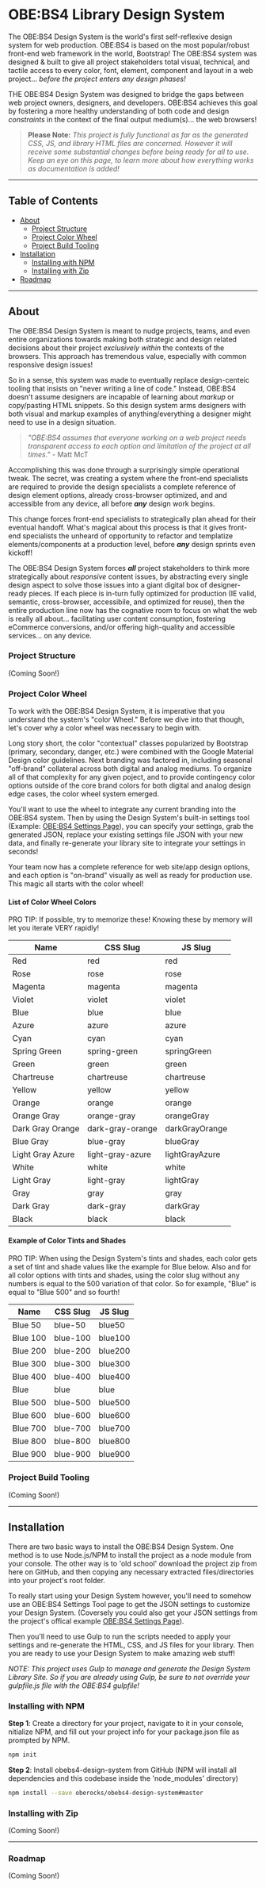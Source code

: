 # OBE:BS4 Library Design System

The OBE:BS4 Design System is the world's first self-reflexive design system for web production. OBE:BS4 is based on the most popular/robust front-end web framework in the world, Bootstrap! The OBE:BS4 system was designed & built to give all project stakeholders total visual, technical, and tactile access to every color, font, element, component and layout in a web project... *before the project enters any design phases!*

THE OBE:BS4 Design System was designed to bridge the gaps between web project owners, designers, and developers. OBE:BS4 achieves this goal by fostering a more healthy understanding of both code and design *constraints* in the context of the final output medium(s)... the web browsers!

> **Please Note:** *This project is fully functional as far as the generated CSS, JS, and library HTML files are concerned. However it will receive some _substantial changes_ before being ready for all to use. Keep an eye on this page, to learn more about how everything works as documentation is added!*


---


## Table of Contents

* [About](#about)
    * [Project Structure](#project-structure)
    * [Project Color Wheel](#project-color-wheel)
    * [Project Build Tooling](#project-build-tooling)
* [Installation](#installation)
    * [Installing with NPM](#installing-with-npm)
    * [Installing with Zip](#installing-with-zip)
* [Roadmap](#roadmap)


---


## About

The OBE:BS4 Design System is meant to nudge projects, teams, and even entire organizations towards making both strategic and design related decisions about their project *exclusively within* the contexts of the browsers. This approach has tremendous value, especially with common responsive design issues!

So in a sense, this system was made to eventually replace design-centeic tooling that insists on "never writing a line of code." Instead, OBE:BS4 doesn't assume designers are incapable of learning about *markup* or copy/pasting HTML snippets. So this design system arms designers with both visual and markup examples of anything/everything a designer might need to use in a design situation.

> *"OBE:BS4 assumes that everyone working on a web project needs transparent access to each option and limitation of the project at all times."* - Matt McT

Accomplishing this was done through a surprisingly simple operational tweak. The secret, was creating a system where the front-end specialists are required to provide the design specialists a complete reference of design element options, already cross-browser optimized, and and accessible from any device, all before **_any_** design work begins.

This change forces front-end specialists to strategically plan ahead for their eventual handoff. What's magical about this process is that it gives front-end specialists the unheard of opportunity to refactor and templatize elements/components at a production level, before **_any_** design sprints even kickoff!

The OBE:BS4 Design System forces **_all_** project stakeholders to think more strategically about *responsive* content issues, by abstracting every single design aspect to solve those issues into a giant digital box of designer-ready pieces. If each piece is in-turn fully optimized for production (IE valid, semantic, cross-browser, accessibile, and optimized for reuse), then the entire production line now has the cognative room to focus on what the web is really all about... facilitating user content consumption, fostering eCommerce conversions, and/or offering high-quality and accessible services... on any device.

### Project Structure

(Coming Soon!)

### Project Color Wheel

To work with the OBE:BS4 Design System, it is imperative that you understand the system's "color Wheel." Before we dive into that though, let's cover why a color wheel was necessary to begin with.

Long story short, the color "contextual" classes popularized by Bootstrap (primary, secondary, danger, etc.) were combined with the Google Material Design color guidelines. Next branding was factored in, including seasonal "off-brand" collateral across both digital and analog mediums. To organize all of that complexity for any given poject, and to provide contingency color options outside of the core brand colors for both digital and analog design edge cases, the color wheel system emerged.

You'll want to use the wheel to integrate any current branding into the OBE:BS4 system. Then by using the Design System's built-in settings tool (Example: [OBE:BS4 Settings Page](https://library.mattmct.com/settings.html)), you can specify your settings, grab the generated JSON, replace your existing settings file JSON with your new data, and finally re-generate your library site to integrate your settings in seconds!

Your team now has a complete reference for web site/app design options, and each option is "on-brand" visually as well as ready for production use. This magic all starts with the color wheel!

#### List of Color Wheel Colors

PRO TIP: If possible, try to memorize these! Knowing these by memory will let you iterate VERY rapidly!

| Name | CSS Slug | JS Slug |
| --- | --- | --- |
| Red | red | red |
| Rose | rose | rose |
| Magenta | magenta | magenta |
| Violet | violet | violet |
| Blue | blue | blue |
| Azure | azure | azure |
| Cyan | cyan | cyan |
| Spring Green | spring-green | springGreen |
| Green | green | green |
| Chartreuse | chartreuse | chartreuse |
| Yellow | yellow | yellow |
| Orange | orange | orange |
| Orange Gray | orange-gray | orangeGray |
| Dark Gray Orange | dark-gray-orange | darkGrayOrange |
| Blue Gray | blue-gray | blueGray |
| Light Gray Azure | light-gray-azure | lightGrayAzure |
| White | white | white |
| Light Gray | light-gray | lightGray |
| Gray | gray | gray |
| Dark Gray | dark-gray | darkGray |
| Black | black | black |

#### Example of Color Tints and Shades

PRO TIP: When using the Design System's tints and shades, each color gets a set of tint and shade values like the example for Blue below. Also and for all color options with tints and shades, using the color slug without any numbers is equal to the 500 variation of that color. So for example, "Blue" is equal to "Blue 500" and so fourth!

| Name | CSS Slug | JS Slug |
| --- | --- | --- |
| Blue 50 | blue-50 | blue50 |
| Blue 100 | blue-100 | blue100 |
| Blue 200 | blue-200 | blue200 |
| Blue 300 | blue-300 | blue300 |
| Blue 400 | blue-400 | blue400 |
| Blue | blue | blue |
| Blue 500 | blue-500 | blue500 |
| Blue 600 | blue-600 | blue600 |
| Blue 700 | blue-700 | blue700 |
| Blue 800 | blue-800 | blue800 |
| Blue 900 | blue-900 | blue900 |

### Project Build Tooling

(Coming Soon!)


---


## Installation

There are two basic ways to install the OBE:BS4 Design System. One method is to use Node.js/NPM to install the project as a node module from your console. The other way is to 'old school' download the project zip from here on GitHub, and then copying any necessary extracted files/directories into your project's root folder.

To really start using your Design System however, you'll need to somehow use an OBE:BS4 Settings Tool page to get the JSON settings to customize your Design System. (Coversely you could also get your JSON settings from the project's offical example [OBE:BS4 Settings Page](https://library.mattmct.com/settings.html)).

Then you'll need to use Gulp to run the scripts needed to apply your settings and re-generate the HTML, CSS, and JS files for your library. Then you are ready to use your Design System to make amazing web stuff!

*NOTE: This project uses Gulp to manage and generate the Design System Library Site. So if you are already using Gulp, be sure to not override your gulpfile.js file with the OBE:BS4 gulpfile!*

### Installing with NPM

**Step 1**: Create a directory for your project, navigate to it in your console, nitialize NPM, and fill out your project info for your package.json file as prompted by NPM.
```bash
npm init
```

**Step 2**: Install obebs4-design-system from GitHub (NPM will install all dependencies and this codebase inside the 'node_modules' directory)
```bash
npm install --save oberocks/obebs4-design-system#master
```

<!---
**Step 3**: Use the following series of command line scripts to move the starting library files into your working directory
```bash
npm run create-obebs4-directories
```
-->

### Installing with Zip

(Coming Soon!)


---


### Roadmap

(Coming Soon!)
